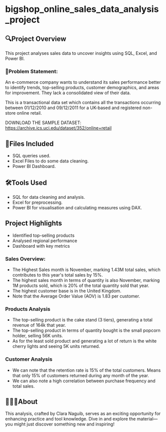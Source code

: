 # bigshop_online_sales_data_analysis_project

## 🔍Project Overview
This project analyses sales data to uncover insights using SQL, Excel, and Power BI.

### 📢Problem Statement: 
An e-commerce company wants to understand its sales performance better to identify trends, top-selling products, customer demographics, and areas for improvement. They lack a consolidated view of their data.

This is a transactional data set which contains all the transactions occurring between 01/12/2010 and 09/12/2011 for a UK-based and registered non-store online retail.

DOWNLOAD THE SAMPLE DATASET: https://archive.ics.uci.edu/dataset/352/online+retail

## 📂Files Included
- SQL queries used.
- Excel Files to do some data cleaning.
- Power BI Dashboard.

## 🛠️Tools Used
- SQL for data cleaning and analysis.
- Excel for preprocessing.
- Power BI for visualisation and calculating measures using DAX.

## Project Highlights
- Identified top-selling products
- Analysed regional performance
- Dashboard with key metrics

### Sales Overview:
- The Highest Sales month is November, marking 1.43M total sales, which contributes to this year's total sales by 15%.
- The highest sales month in terms of quantity is also November, marking 1M products sold, which is 20% of the total quantity sold that year.
- The highest customer base is in the United Kingdom.
- Note that the Average Order Value (AOV) is 1.83 per customer.

### Products Analysis
- The top-selling product is the cake stand (3 tiers), generating a total revenue of 164k that year.
- The top-selling product in terms of quantity bought is the small popcorn holder, selling 56K units.
- As for the least sold product and generating a lot of return is the white cherry lights and seeing 5K units returned.

### Customer Analysis
- We can note that the retention rate is 15% of the total customers. Means that only 15% of customers returned during any month of the year.
- We can also note a high correlation between purchase frequency and total sales.

## 🕵🏻‍♀️About
This analysis, crafted by Clara Naguib, serves as an exciting opportunity for enhancing practice and tool knowledge. Dive in and explore the material—you might just discover something new and inspiring! 
